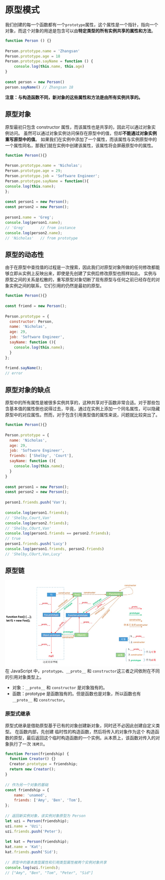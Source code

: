 # 原型模式
我们创建的每一个函数都有一个`prototype`属性，这个属性是一个指针，指向一个对象，而这个对象的用途是包含可以由**特定类型的所有实例共享的属性和方法**。
```js
function Person () {}

Person.prototype.name = 'Zhangsan'
Person.prototype.age = 18
Person.prototype.sayName = function () {
    console.log(this.name, this.age)
}

const person = new Person()
person.sayName() // Zhangsan 18
```
**注意：与构造函数不同，新对象的这些属性和方法是由所有实例共享的。**

## 原型对象
原型最初只包含 constructor 属性，而该属性也是共享的，因此可以通过对象实例访问。 
虽然可以通过对象实例访问保存在原型中的值，但却**不能通过对象实例重写原型中的值**。
如果我们在实例中添加了一个属性，而该属性与实例原型中的一个属性同名，那我们就在实例中创建该属性，该属性将会屏蔽原型中的属性。
```js
function Person(){}

Person.prototype.name = 'Nicholas';
Person.prototype.age = 29;
Person.prototype.job = 'Software Engineer';
Person.prototype.sayName = function(){
console.log(this.name);
};

const person1 = new Person();
const person2 = new Person();

person1.name = 'Greg';
console.log(person1.name);
// 'Greg' 		// from instance
console.log(person2.name);
// 'Nicholas' 	// from prototype
```

## 原型的动态性
由于在原型中查找值的过程是一次搜索，因此我们对原型对象所做的任何修改都能够立即从实例上反映出来，即使是先创建了实例后修改原型也照样如此。 
实例与原型之间的关系是松散的，重写原型对象切断了现有原型与任何之前已经存在的对象实例之间的联系，它们引用的仍然是最初的原型。
```js
function Person(){}

const friend = new Person();

Person.prototype = {
  constructor: Person,
  name: 'Nicholas',
  age: 29,
  job: 'Software Engineer',
  sayName: function (){
    console.log(this.name);
  }
};

friend.sayName();
// error
```
## 原型对象的缺点
原型中的所有属性是被很多实例共享的，这种共享对于函数非常合适。对于那些包含基本值的属性倒也说得过去，毕竟，通过在实例上添加一个同名属性，可以隐藏原型中的对应属性。然而，对于包含引用类型值的属性来说，问题就比较突出了。
```js
function Person(){}

Person.prototype = {
  name: 'Nicholas',
  age: 29,
  job: 'Software Engineer',
  friends: ['Shelby', 'Court'],
  sayName: function (){
    console.log(this.name);
  }
}

const person1 = new Person();
const person2 = new Person();

person1.friends.push('Van');

console.log(person1.friends);
// 'Shelby,Court,Van'
console.log(person2.friends);
// 'Shelby,COurt,Van'
console.log(person1.friends == person2.friends);
// true
person1.friends.push('Lucy')
console.log(person1.friends, person2.friends)
// 'Shelby,COurt,Van,Lucy'
```
## 原型链
![img.png](../../面试问题汇总/image/img_6.png)
在 JavaScript 中，`prototype`、`__proto__` 和 `constructor`这三者之间依附在不同的引用对象类型上。
- 对象：`__proto__` 和 `constructor` 是对象独有的。
- 函数：prototype 是函数独有的。但是函数也是对象，所以函数也有 `__proto__` 和 `constructor`。
### 原型式继承
原型式继承是借助原型基于已有的对象创建新对象，同时还不必因此创建自定义类型。
在函数内部，先创建 临时性的构造函数，然后将传入的对象作为这个 构造函数的原型，最后返回这个临时构造函数的一个实例。从本质上，该函数对传入的对象执行了一次 `浅拷贝`。
```js
function Person(friendship) {
  function Creator() {}
  Creator.prototype = friendship;
  return new Creator();
}

// 作为另一个对象的基础
const friendship = {
    name: 'unamed',
    friends: ['Amy', 'Ben', 'Tom'],
};

// 返回新实例对象，该实例对象原型为 Person
let uzi = Person(friendship);
uzi.name = 'Uzi';
uzi.friends.push('Peter');

let kat = Person(friendship);
kat.name = 'Kat';
kat.friends.push('Sid');

// 原型中的基本类型属性和引用类型属性被两个实例对象共享
console.log(uzi.friends);
// ["Amy", "Ben", "Tom", "Peter", "Sid"]
```
